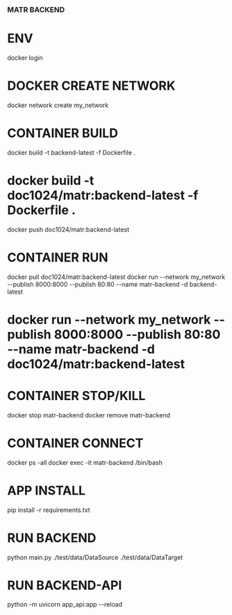 ### MATR BACKEND

# ENV
docker login

# DOCKER CREATE NETWORK
docker network create my_network

# CONTAINER BUILD
docker build -t backend-latest -f Dockerfile .
# docker build -t doc1024/matr:backend-latest -f Dockerfile .
docker push doc1024/matr:backend-latest

# CONTAINER RUN
docker pull doc1024/matr:backend-latest
docker run --network my_network --publish 8000:8000 --publish 80:80 --name matr-backend -d backend-latest
# docker run --network my_network --publish 8000:8000 --publish 80:80 --name matr-backend -d doc1024/matr:backend-latest


# CONTAINER STOP/KILL
docker stop matr-backend
docker remove matr-backend

# CONTAINER CONNECT
docker ps -all
docker exec -it matr-backend /bin/bash

# APP INSTALL
pip install -r requirements.txt

# RUN BACKEND
python main.py ./test/data/DataSource ./test/data/DataTarget

# RUN BACKEND-API
python -m uvicorn app_api:app --reload